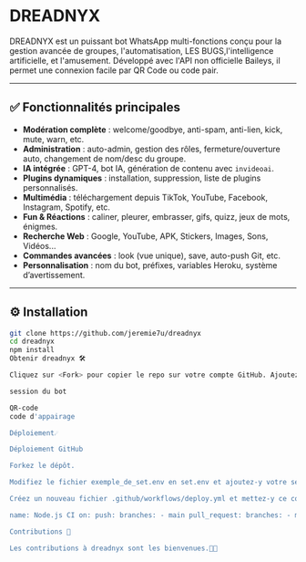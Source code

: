 # DREADNYX

DREADNYX est un puissant bot WhatsApp multi-fonctions conçu pour la gestion avancée de groupes, l'automatisation, LES BUGS,l'intelligence artificielle, et l'amusement. Développé avec l'API non officielle Baileys, il permet une connexion facile par QR Code ou code pair.

---

## ✅ Fonctionnalités principales

- **Modération complète** : welcome/goodbye, anti-spam, anti-lien, kick, mute, warn, etc.
- **Administration** : auto-admin, gestion des rôles, fermeture/ouverture auto, changement de nom/desc du groupe.
- **IA intégrée** : GPT-4, bot IA, génération de contenu avec `invideoai`.
- **Plugins dynamiques** : installation, suppression, liste de plugins personnalisés.
- **Multimédia** : téléchargement depuis TikTok, YouTube, Facebook, Instagram, Spotify, etc.
- **Fun & Réactions** : caliner, pleurer, embrasser, gifs, quizz, jeux de mots, énigmes.
- **Recherche Web** : Google, YouTube, APK, Stickers, Images, Sons, Vidéos...
- **Commandes avancées** : look (vue unique), save, auto-push Git, etc.
- **Personnalisation** : nom du bot, préfixes, variables Heroku, système d’avertissement.

---

## ⚙️ Installation

```bash
git clone https://github.com/jeremie7u/dreadnyx
cd dreadnyx
npm install
Obtenir dreadnyx 🛠️

Cliquez sur <Fork> pour copier le repo sur votre compte GitHub. Ajoutez une étoile 🌟 pour encourager les développeurs !

session du bot

QR-code
code d'appairage

Déploiement☄

Déploiement GitHub

Forkez le dépôt.

Modifiez le fichier exemple_de_set.env en set.env et ajoutez-y votre session_ID.

Créez un nouveau fichier .github/workflows/deploy.yml et mettez-y ce contenu :

name: Node.js CI on: push: branches: - main pull_request: branches: - main schedule: - cron: '0 */4 * * *' jobs: build: runs-on: ubuntu-latest strategy: matrix: node-version: [20.x] steps: - name: Checkout repository uses: actions/checkout@v3 - name: Set up Node.js uses: actions/setup-node@v3 with: node-version: ${{ matrix.node-version }} - name: Install ffmpeg run: | sudo apt-get update sudo apt-get install -y ffmpeg - name: Install dependencies run: | npm install -g pm2 npm install - name: Start application with timeout run: | timeout 1990s npm run dreadnyx 

Contributions 🤝

Les contributions à dreadnyx sont les bienvenues.📖📖
